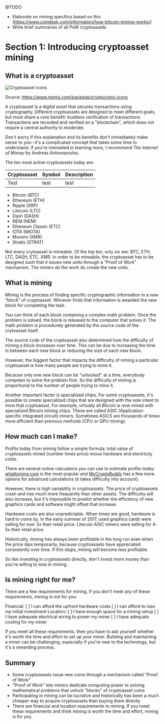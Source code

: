 @TODO
* Elaborate on mining specifics based on this (https://www.coindesk.com/information/how-bitcoin-mining-works/)
* Write brief summaries of all PoW cryptoassets

# Section 1: Introducing cryptoasset mining

## What is a cryptoasset

![Cryptoasset icons](../img/cryptocoin-icons.png)

Source: https://www.npmjs.com/package/cryptocoins-icons

A cryptoasset is a digital asset that secures transactions using cryptography. Different cryptoassets are designed to meet different goals, but most share a core benefit: trustless verification of transactions. Transactions are recorded and verified on a "blockchain", which does not require a central authority to moderate.

Don't worry if this explanation and its benefits don't immediately make sense to you--it's a complicated concept that takes some time to understand. If you're interested in learning more, I recommend *The Internet of Money* by Andreas Antonopoulos.

The ten most active cryptoassets today are: 

Cryptoasset | Symbol | Description |
|---|---|---|
Test | test | test

* Bitcoin (BTC)
* Ethereum (ETH)
* Ripple (XRP)
* Litecoin (LTC)
* Dash (DASH)
* NEM (NEM)
* Ethereum Classic (ETC)
* IOTA (MIOTA)
* Monero (XMR)
* Stratis (STRAT)

Not every crytoasset is mineable. Of the top ten, only six are: BTC, ETH, LTC, DASH, ETC, XMR. In order to be mineable, the cryptoasset has to be designed such that it issues new units through a "Proof of Work" mechanism. The miners do the work do create the new units.

## What is mining

Mining is the process of finding specific cryptographic information in a new "block" of cryptoasset. Whoever finds that information is awarded the new block for completing the task.

You can think of each block containing a complex math problem. Once the problem is solved, the block is released to the computer that solves it. The math problem is procedurely generated by the source code of the crytoasset itself. 

The source code of the cryptoasset also determined how the difficulty of mining a block increases over time. This can be due to increasing the time in between each new block or reducing the size of each new block.

However, the biggest factor that impacts the difficulty of mining a particular cryptoasset is how many people are trying to mine it. 

Because only one new block can be "unlocked" at a time, everybody competes to solve the problem first. So the difficulty of mining is proportional to the number of people trying to mine it.

Another important factor is specialized chips. For some cryptoassets, it's possible to create specialized chips that are designed with the sole intent to mine that cryptoasset. For example, virtually all Bitcoin is now mined with specialized Bitcoin mining chips. These are called ASIC (Application-specific integrated circuit) miners. Sometimes ASICS are thousands of times more efficient than previous methods (CPU or GPU mining).

## How much can I make?

Profits today from mining follow a simple formula: total value of cryptoassets mined (number times price) minus hardware and electricity costs.

There are several online calculators you can use to estimate profits *today*. [whattomine.com](https://www.whattomine.com) is the most popular and [MyCryptoBuddy](http://www.mycryptobuddy.com/EthereumMiningCalculator) has a few more options for advanced calculations (it takes difficulty into account).

However, there is high variability in cryptoassets. The price of cryptoassets crash and rise much more frequently than other assets. The difficulty will also increase, but it's impossible to predict whether the efficiency of new graphics cards and software might offset that increase. 

Hardware costs are also unpredictable. When times are good, hardware is hard to come by. In the early summer of 2017, used graphics cards were selling for over 2x their retail price. Litecoin ASIC miners were selling for 4-5x their retail price. 

Historically, mining has always been profitable in the long run even when the price dips temporarily, because cryptoassets have appreciated consistently over time. If this stops, mining will become less profitable.

So like investing in cryptoassets directly, don't invest more money than you're willing to lose in mining.

## Is mining right for me?

There are a few requirements for mining. If you don't meet any of these requirements, mining is not for you:

Financial:
[ ] I can afford the upfront hardware costs
[ ] I can afford to lose my initial investment
Location:
[ ] I have enough space for a mining setup
[ ] I have adequate electrical wiring to power my miner
[ ] I have adequate cooling for my miner

If you meet all these requirements, then you have to ask yourself whether it's worth the time and effort to set up your miner. Building and maintaining a miner can be challenging, especially if you're new to the technology, but it's a rewarding process.

## Summary

* Some cryptoassets issue new coins through a mechanism called "Proof of Work"
* "Proof of Work" lets miners dedicate computing power to solving mathematical problems that unlock "blocks" of cryptoasset coins
* Participating in mining can be lucrative and historically has been a much cheaper way to acquire cryptoassets than buying them directly
* There are financial and location requirements to mining. If you meet these requirements and think mining is worth the time and effort, mining is for you

